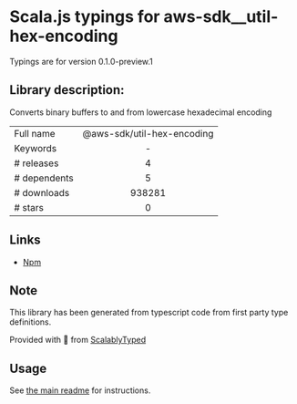 
# Scala.js typings for aws-sdk__util-hex-encoding

Typings are for version 0.1.0-preview.1

## Library description:
Converts binary buffers to and from lowercase hexadecimal encoding

|                    |                 |
| ------------------ | :-------------: |
| Full name          | @aws-sdk/util-hex-encoding |
| Keywords           | - |
| # releases         | 4 |
| # dependents       | 5 |
| # downloads        | 938281 |
| # stars            | 0 |

## Links
- [Npm](https://www.npmjs.com/package/%40aws-sdk%2Futil-hex-encoding)
    


## Note
This library has been generated from typescript code from first party type definitions.

Provided with :purple_heart: from [ScalablyTyped](https://github.com/oyvindberg/ScalablyTyped)

## Usage
See [the main readme](../../readme.md) for instructions.


